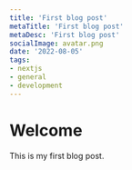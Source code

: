 ```yaml
---
title: 'First blog post'
metaTitle: 'First blog post'
metaDesc: 'First blog post'
socialImage: avatar.png
date: '2022-08-05'
tags:
- nextjs
- general
- development
---
```

# Welcome

This is my first blog post.